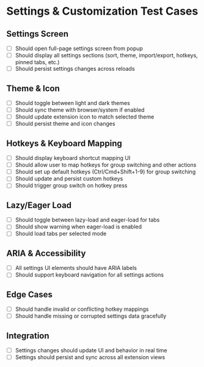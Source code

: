 # Settings & Customization Test Cases

## Settings Screen
- [ ] Should open full-page settings screen from popup
- [ ] Should display all settings sections (sort, theme, import/export, hotkeys, pinned tabs, etc.)
- [ ] Should persist settings changes across reloads

## Theme & Icon
- [ ] Should toggle between light and dark themes
- [ ] Should sync theme with browser/system if enabled
- [ ] Should update extension icon to match selected theme
- [ ] Should persist theme and icon changes

## Hotkeys & Keyboard Mapping
- [ ] Should display keyboard shortcut mapping UI
- [ ] Should allow user to map hotkeys for group switching and other actions
- [ ] Should set up default hotkeys (Ctrl/Cmd+Shift+1-9) for group switching
- [ ] Should update and persist custom hotkeys
- [ ] Should trigger group switch on hotkey press

## Lazy/Eager Load
- [ ] Should toggle between lazy-load and eager-load for tabs
- [ ] Should show warning when eager-load is enabled
- [ ] Should load tabs per selected mode

## ARIA & Accessibility
- [ ] All settings UI elements should have ARIA labels
- [ ] Should support keyboard navigation for all settings actions

## Edge Cases
- [ ] Should handle invalid or conflicting hotkey mappings
- [ ] Should handle missing or corrupted settings data gracefully

## Integration
- [ ] Settings changes should update UI and behavior in real time
- [ ] Settings should persist and sync across all extension views